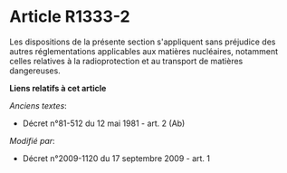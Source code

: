 # Article R1333-2

Les dispositions de la présente section s'appliquent sans préjudice des autres réglementations applicables aux matières
nucléaires, notamment celles relatives à la radioprotection et au transport de matières dangereuses.

**Liens relatifs à cet article**

_Anciens textes_:

  - Décret n°81-512 du 12 mai 1981 - art. 2 (Ab)

_Modifié par_:

  - Décret n°2009-1120 du 17 septembre 2009 - art. 1

